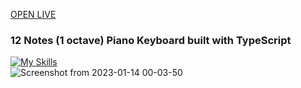 <ins> [OPEN LIVE](piano-typescript-keyboard.web.app/) </ins>

### 12 Notes (1 octave) Piano Keyboard built with TypeScript <br>

[![My Skills](https://skillicons.dev/icons?i=react,js,html,ts,firebase)](https://skillicons.dev) <br>
![Screenshot from 2023-01-14 00-03-50](https://user-images.githubusercontent.com/90527874/212434882-d80f8a40-9e35-49b1-8cc3-f7adebe94584.png)

